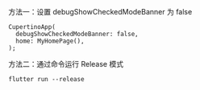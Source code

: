 方法一：设置 debugShowCheckedModeBanner 为 false
```
CupertinoApp(
  debugShowCheckedModeBanner: false,
  home: MyHomePage(),
);
```

方法二：通过命令运行 Release 模式
```
flutter run --release
```

